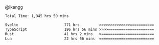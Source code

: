 @ikangg
<!--START_SECTION:waka-->

```txt
Total Time: 1,345 hrs 50 mins

Svelte                     771 hrs         >>>>>>>>>>>>>>===========   56.53 %
TypeScript                 196 hrs 56 mins >>>>=====================   14.44 %
Rust                       41 hrs 2 mins   >========================   03.01 %
Lua                        22 hrs 56 mins  =========================   01.68 %
```

<!--END_SECTION:waka-->

